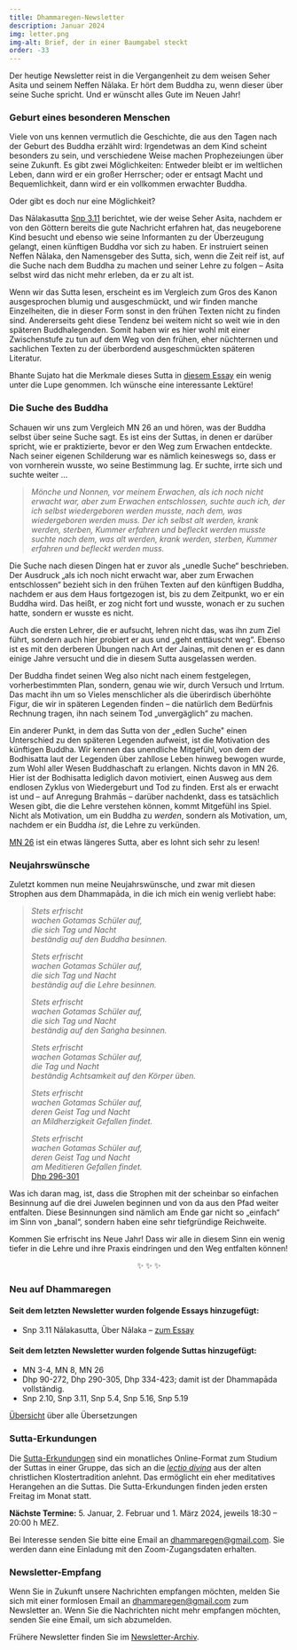 ```yaml
---
title: Dhammaregen-Newsletter
description: Januar 2024
img: letter.png
img-alt: Brief, der in einer Baumgabel steckt
order: -33
---
```


Der heutige Newsletter reist in die Vergangenheit zu dem weisen Seher Asita und seinem Neffen Nālaka. Er hört dem Buddha zu, wenn dieser über seine Suche spricht. Und er wünscht alles Gute im Neuen Jahr! 

### Geburt eines besonderen Menschen

Viele von uns kennen vermutlich die Geschichte, die aus den Tagen nach der Geburt des Buddha erzählt wird: Irgendetwas an dem Kind scheint besonders zu sein, und verschiedene Weise machen Prophezeiungen über seine Zukunft. Es gibt zwei Möglichkeiten: Entweder bleibt er im weltlichen Leben, dann wird er ein großer Herrscher; oder er entsagt Macht und Bequemlichkeit, dann wird er ein vollkommen erwachter Buddha.

Oder gibt es doch nur eine Möglichkeit?

Das Nālakasutta [Snp 3.11](#/sutta/snp3.11/de/sabbamitta) berichtet, wie der weise Seher Asita, nachdem er von den Göttern bereits die gute Nachricht erfahren hat, das neugeborene Kind besucht und ebenso wie seine Informanten zu der Überzeugung gelangt, einen künftigen Buddha vor sich zu haben. Er instruiert seinen Neffen Nālaka, den Namensgeber des Sutta, sich, wenn die Zeit reif ist, auf die Suche nach dem Buddha zu machen und seiner Lehre zu folgen – Asita selbst wird das nicht mehr erleben, da er zu alt ist.

Wenn wir das Sutta lesen, erscheint es im Vergleich zum Gros des Kanon ausgesprochen blumig und ausgeschmückt, und wir finden manche Einzelheiten, die in dieser Form sonst in den frühen Texten nicht zu finden sind. Andererseits geht diese Tendenz bei weitem nicht so weit wie in den späteren Buddhalegenden. Somit haben wir es hier wohl mit einer Zwischenstufe zu tun auf dem Weg von den frühen, eher nüchternen und sachlichen Texten zu der überbordend ausgeschmückten späteren Literatur.

Bhante Sujato hat die Merkmale dieses Sutta in [diesem Essay](/#wiki/mythologie/nalaka) ein wenig unter die Lupe genommen. Ich wünsche eine interessante Lektüre!

### Die Suche des Buddha

Schauen wir uns zum Vergleich MN 26 an und hören, was der Buddha selbst über seine Suche sagt. Es ist eins der Suttas, in denen er darüber spricht, wie er praktizierte, bevor er den Weg zum Erwachen entdeckte. Nach seiner eigenen Schilderung war es nämlich keineswegs so, dass er von vornherein wusste, wo seine Bestimmung lag. Er suchte, irrte sich und suchte weiter …

>*Mönche und Nonnen, vor meinem Erwachen, als ich noch nicht erwacht war, aber zum Erwachen entschlossen, suchte auch ich, der ich selbst wiedergeboren werden musste, nach dem, was wiedergeboren werden muss. Der ich selbst alt werden, krank werden, sterben, Kummer erfahren und befleckt werden musste suchte nach dem, was alt werden, krank werden, sterben, Kummer erfahren und befleckt werden muss.*

Die Suche nach diesen Dingen hat er zuvor als „unedle Suche“ beschrieben. Der Ausdruck „als ich noch nicht erwacht war, aber zum Erwachen entschlossen“ bezieht sich in den frühen Texten auf den künftigen Buddha, nachdem er aus dem Haus fortgezogen ist, bis zu dem Zeitpunkt, wo er ein Buddha wird. Das heißt, er zog nicht fort und wusste, wonach er zu suchen hatte, sondern er wusste es nicht.

Auch die ersten Lehrer, die er aufsucht, lehren nicht das, was ihn zum Ziel führt, sondern auch hier probiert er aus und „geht enttäuscht weg“. Ebenso ist es mit den derberen Übungen nach Art der Jainas, mit denen er es dann einige Jahre versucht und die in diesem Sutta ausgelassen werden.

Der Buddha findet seinen Weg also nicht nach einem festgelegen, vorherbestimmten Plan, sondern, genau wie wir, durch Versuch und Irrtum. Das macht ihn um so Vieles menschlicher als die überirdisch überhöhte Figur, die wir in späteren Legenden finden – die natürlich dem Bedürfnis Rechnung tragen, ihn nach seinem Tod „unvergäglich“ zu machen.

Ein anderer Punkt, in dem das Sutta von der „edlen Suche" einen Unterschied zu den späteren Legenden aufweist, ist die Motivation des künftigen Buddha. Wir kennen das unendliche Mitgefühl, von dem der Bodhisatta laut der Legenden über zahllose Leben hinweg bewogen wurde, zum Wohl aller Wesen Buddhaschaft zu erlangen. Nichts davon in MN 26. Hier ist der Bodhisatta lediglich davon motiviert, einen Ausweg aus dem endlosen Zyklus von Wiedergeburt und Tod zu finden. Erst als er erwacht ist und – auf Anregung Brahmās – darüber nachdenkt, dass es tatsächlich Wesen gibt, die die Lehre verstehen können, kommt Mitgefühl ins Spiel. Nicht als Motivation, um ein Buddha zu *werden*, sondern als Motivation, um, nachdem er ein Buddha *ist*, die Lehre zu verkünden.

[MN 26](#/sutta/mn26/de/sabbamitta) ist ein etwas längeres Sutta, aber es lohnt sich sehr zu lesen!

### Neujahrswünsche

Zuletzt kommen nun meine Neujahrswünsche, und zwar mit diesen Strophen aus dem Dhammapāda, in die ich mich ein wenig verliebt habe:

>*Stets erfrischt*  
>*wachen Gotamas Schüler auf,*  
>*die sich Tag und Nacht*  
>*beständig auf den Buddha besinnen.* 
> 
>*Stets erfrischt*  
>*wachen Gotamas Schüler auf,*  
>*die sich Tag und Nacht*  
>*beständig auf die Lehre besinnen.*  
>
>*Stets erfrischt*  
>*wachen Gotamas Schüler auf,*  
>*die sich Tag und Nacht*  
>*beständig auf den Saṅgha besinnen.*  
>
>*Stets erfrischt*  
>*wachen Gotamas Schüler auf,*  
>*die Tag und Nacht*  
>*beständig Achtsamkeit auf den Körper üben.*  
>
>*Stets erfrischt*  
>*wachen Gotamas Schüler auf,*  
>*deren Geist Tag und Nacht*  
>*an Mildherzigkeit Gefallen findet.*  
>
>*Stets erfrischt*  
>*wachen Gotamas Schüler auf,*  
>*deren Geist Tag und Nacht*  
>*am Meditieren Gefallen findet.*  
>[Dhp 296-301](#/sutta/dhp296:1/de/sabbamitta)

Was ich daran mag, ist, dass die Strophen mit der scheinbar so einfachen Besinnung auf die drei Juwelen beginnen und von da aus den Pfad weiter entfalten. Diese Besinnungen sind nämlich am Ende gar nicht so „einfach“ im Sinn von „banal“, sondern haben eine sehr tiefgründige Reichweite.

Kommen Sie erfrischt ins Neue Jahr! Dass wir alle in diesem Sinn ein wenig tiefer in die Lehre und ihre Praxis eindringen und den Weg entfalten können!

<div style="text-align: center;">✨ ✨ ✨</div>

### Neu auf Dhammaregen

#### Seit dem letzten Newsletter wurden folgende Essays hinzugefügt:

- Snp 3.11 Nālakasutta, Über Nālaka – [zum Essay](#/wiki/mythologie/nalaka)

#### Seit dem letzten Newsletter wurden folgende Suttas hinzugefügt:

- MN 3-4, MN 8, MN 26
- Dhp 90-272, Dhp 290-305, Dhp 334-423; damit ist der Dhammapāda vollständig.
- Snp 2.10, Snp 3.11, Snp 5.4, Snp 5.16, Snp 5.19

[Übersicht](#/wiki/uebersetzung/uebersicht) über alle Übersetzungen

### Sutta-Erkundungen 

Die [Sutta-Erkundungen](#/wiki/erkundung) sind ein monatliches Online-Format zum Studium der Suttas in einer Gruppe, das sich an die [*lectio divina*](https://de.wikipedia.org/wiki/Lectio_divina) aus der alten christlichen Klostertradition anlehnt. Das ermöglicht ein eher meditatives Herangehen an die Suttas. Die Sutta-Erkundungen finden jeden ersten Freitag im Monat statt. 

**Nächste Termine:** 5. Januar, 2. Februar und 1. März 2024, jeweils 18:30 – 20:00 h MEZ.

Bei Interesse senden Sie bitte eine Email an [dhammaregen@gmail.com](mailto:dhammaregen@gmail.com). Sie werden dann eine Einladung mit den Zoom-Zugangsdaten erhalten.

### Newsletter-Empfang

Wenn Sie in Zukunft unsere Nachrichten empfangen möchten, melden Sie sich mit einer formlosen Email an [dhammaregen@gmail.com](mailto:dhammaregen@gmail.com) zum Newsletter an. Wenn Sie die Nachrichten nicht mehr empfangen möchten, senden Sie eine Email, um sich abzumelden. 

Frühere Newsletter finden Sie im [Newsletter-Archiv](#/wiki/news/inhalt).